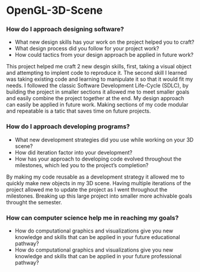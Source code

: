 # OpenGL-3D-Scene

### How do I approach designing software?
- What new design skills has your work on the project helped you to craft?
- What design process did you follow for your project work?
- How could tactics from your design approach be applied in future work?

This project helped me craft 2 new desgin skills, first, taking a visual object and attempting to implent code to reproduce it. The second skill I learned was taking existing code and learning to manipulate it so that it would fit my needs. I followed the classic Software Development Life-Cycle (SDLC), by building the project in smaller sections it allowed me to meet smaller goals and easily combine the project together at the end. My design approach can easily be applied in future work. Making sections of my code modular and repeatable is a tatic that saves time on future projects.

### How do I approach developing programs?
- What new development strategies did you use while working on your 3D scene?
- How did iteration factor into your development?
- How has your approach to developing code evolved throughout the milestones, which led you to the project’s completion?

By making my code reusable as a development strategy it allowed me to quickly make new objects in my 3D scene. Having multiple iterations of the project allowed me to update the project as I went throughout the milestones. Breaking up this large project into smaller more achivable goals throught the semester.

### How can computer science help me in reaching my goals?
- How do computational graphics and visualizations give you new knowledge and skills that can be applied in your future educational pathway?
- How do computational graphics and visualizations give you new knowledge and skills that can be applied in your future professional pathway?
